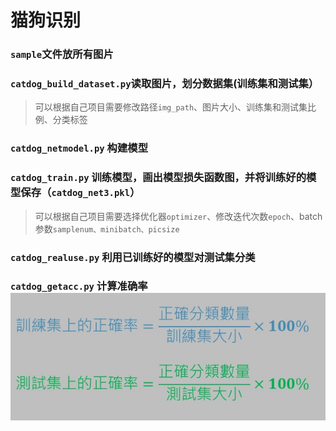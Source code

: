 # 猫狗识别
### `sample`文件放所有图片
### `catdog_build_dataset.py`读取图片，划分数据集(训练集和测试集）
> 可以根据自己项目需要修改路径`img_path`、图片大小、训练集和测试集比例、分类标签
### `catdog_netmodel.py` 构建模型
### `catdog_train.py` 训练模型，画出模型损失函数图，并将训练好的模型保存（`catdog_net3.pkl`）
> 可以根据自己项目需要选择优化器`optimizer`、修改迭代次数`epoch`、batch参数`samplenum、minibatch、picsize`
### `catdog_realuse.py` 利用已训练好的模型对测试集分类
### `catdog_getacc.py` 计算准确率 ![alt 属性文本](https://github.com/keena-y/yolov3-imgs/blob/main/13.jpg)